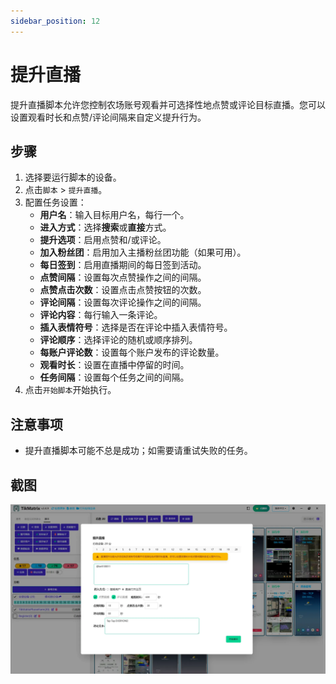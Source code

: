 ```yaml
---
sidebar_position: 12
---
```


# 提升直播

提升直播脚本允许您控制农场账号观看并可选择性地点赞或评论目标直播。您可以设置观看时长和点赞/评论间隔来自定义提升行为。

## 步骤

1. 选择要运行脚本的设备。
2. 点击`脚本` > `提升直播`。
3. 配置任务设置：
    - **用户名**：输入目标用户名，每行一个。
    - **进入方式**：选择**搜索**或**直接**方式。
    - **提升选项**：启用点赞和/或评论。
    - **加入粉丝团**：启用加入主播粉丝团功能（如果可用）。
    - **每日签到**：启用直播期间的每日签到活动。
    - **点赞间隔**：设置每次点赞操作之间的间隔。
    - **点赞点击次数**：设置点击点赞按钮的次数。
    - **评论间隔**：设置每次评论操作之间的间隔。
    - **评论内容**：每行输入一条评论。
    - **插入表情符号**：选择是否在评论中插入表情符号。
    - **评论顺序**：选择评论的随机或顺序排列。
    - **每账户评论数**：设置每个账户发布的评论数量。
    - **观看时长**：设置在直播中停留的时间。
    - **任务间隔**：设置每个任务之间的间隔。
4. 点击`开始脚本`开始执行。

## 注意事项

- 提升直播脚本可能不总是成功；如需要请重试失败的任务。

## 截图

![提升直播](../img/boost-lives.webp)
